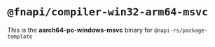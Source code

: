 # `@fnapi/compiler-win32-arm64-msvc`

This is the **aarch64-pc-windows-msvc** binary for `@napi-rs/package-template`
